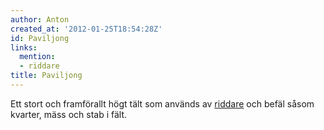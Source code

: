 ```yaml
---
author: Anton
created_at: '2012-01-25T18:54:28Z'
id: Paviljong
links:
  mention:
  - riddare
title: Paviljong
---
```


Ett stort och framförallt högt tält som används av [riddare] och befäl såsom kvarter, mäss och stab
i fält.

  [riddare]: riddare
